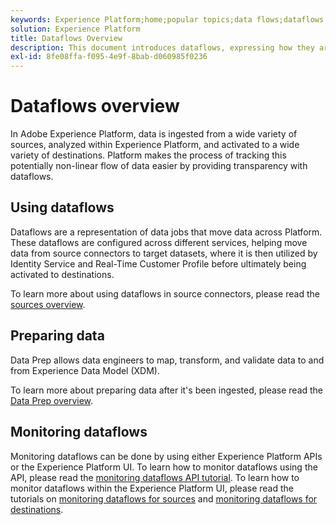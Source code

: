 ```yaml
---
keywords: Experience Platform;home;popular topics;data flows;dataflows;data;monitoring;monitor dataflows;monitor data flows;monitor;monitoring dataflows;monitoring data flows;flow;flow service;
solution: Experience Platform
title: Dataflows Overview
description: This document introduces dataflows, expressing how they are used in Adobe Experience Platform.
exl-id: 8fe08ffa-f095-4e9f-8bab-d060985f0236
---
```

# Dataflows overview

In Adobe Experience Platform, data is ingested from a wide variety of sources, analyzed within Experience Platform, and activated to a wide variety of destinations. Platform makes the process of tracking this potentially non-linear flow of data easier by providing transparency with dataflows. 

## Using dataflows

Dataflows are a representation of data jobs that move data across Platform. These dataflows are configured across different services, helping move data from source connectors to target datasets, where it is then utilized by Identity Service and Real-Time Customer Profile before ultimately being activated to destinations.

To learn more about using dataflows in source connectors, please read the [sources overview](../sources/home.md).

## Preparing data

Data Prep allows data engineers to map, transform, and validate data to and from Experience Data Model (XDM). 

To learn more about preparing data after it's been ingested, please read the [Data Prep overview](../data-prep/home.md).

## Monitoring dataflows

Monitoring dataflows can be done by using either Experience Platform APIs or the Experience Platform UI. To learn how to monitor dataflows using the API, please read the [monitoring dataflows API tutorial](./api/monitor.md). To learn how to monitor dataflows within the Experience Platform UI, please read the tutorials on [monitoring dataflows for sources](./ui/monitor-sources.md) and [monitoring dataflows for destinations](./ui/monitor-destinations.md).
